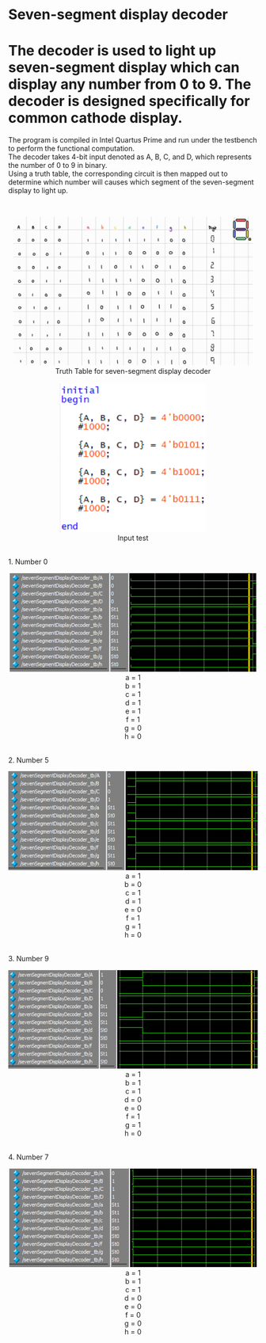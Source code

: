 # Seven-segment display decoder
# The decoder is used to light up seven-segment display which can display any number from 0 to 9. The decoder is designed specifically for common cathode display.

The program is compiled in Intel Quartus Prime and run under the testbench to perform the functional computation. <br />
The decoder takes 4-bit input denoted as A, B, C, and D, which represents the number of 0 to 9 in binary. <br />
Using a truth table, the corresponding circuit is then mapped out to determine which number will causes which segment of the seven-segment display to light up. <br />

<br />
<p align="center">
  <img src="Sources/Truth Table.jpg" height="300"><br />
  Truth Table for seven-segment display decoder<br /><br />
  <img src="Sources/TestInput.png" height="300"><br />
  Input test<br />
</p>

<br />
1. Number 0
<br />
<p align="center">
  <img src="Sources/1. 0000.png" height="200"><br />
  a = 1<br />
  b = 1<br />
  c = 1<br />
  d = 1<br />
  e = 1<br />
  f = 1<br />
  g = 0<br />
  h = 0<br />
</p>

<br />
2. Number 5
<br />
<p align="center">
  <img src="Sources/2. 0101.png" height="200"><br />
  a = 1<br />
  b = 0<br />
  c = 1<br />
  d = 1<br />
  e = 0<br />
  f = 1<br />
  g = 1<br />
  h = 0<br />
</p>

<br />
3. Number 9
<br />
<p align="center">
  <img src="Sources/3. 1001.png" height="200"><br />
  a = 1<br />
  b = 1<br />
  c = 1<br />
  d = 0<br />
  e = 0<br />
  f = 1<br />
  g = 1<br />
  h = 0<br />
</p>

<br />
4. Number 7
<br />
<p align="center">
  <img src="Sources/4. 0111.png" height="200"><br />
  a = 1<br />
  b = 1<br />
  c = 1<br />
  d = 0<br />
  e = 0<br />
  f = 0<br />
  g = 0<br />
  h = 0<br />
</p>
